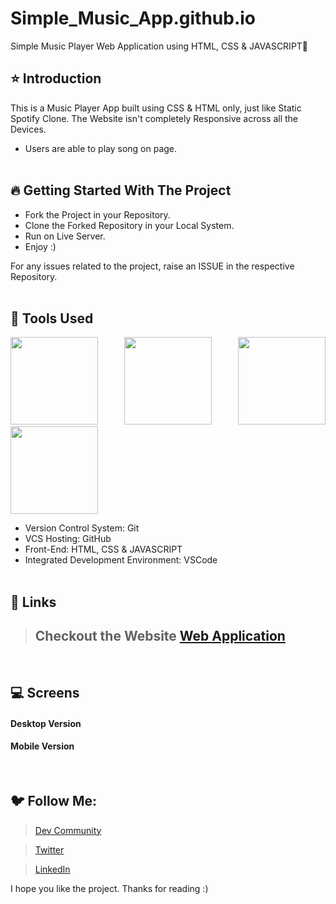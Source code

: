 # Simple_Music_App.github.io 
Simple Music Player Web Application using HTML, CSS & JAVASCRIPT🚀
## ⭐ Introduction

This is a Music Player App built using CSS & HTML only, just like Static Spotify Clone. The Website isn't completely Responsive across all the Devices.

-  Users are able to play song on page.
   <br/>
   <br/>

## 🔥 Getting Started With The Project

-  Fork the Project in your Repository.
-  Clone the Forked Repository in your Local System.
-  Run on Live Server.
-  Enjoy :)

For any issues related to the project, raise an ISSUE in the respective Repository.
<br/>
<br/>

## 🔨 Tools Used

<p align="justify">
<img height="140" width="140" src="https://www.w3.org/html/logo/downloads/HTML5_Logo_256.png">
<img height="140" width="140" src="https://logodix.com/logo/470309.png">
<img height="140" width="140" src="https://cdn-icons-png.flaticon.com/512/5968/5968292.png">
<img height="140" width="140" src="https://code.visualstudio.com/assets/apple-touch-icon.png">
</p>

-  Version Control System: Git
-  VCS Hosting: GitHub
-  Front-End: HTML, CSS & JAVASCRIPT
-  Integrated Development Environment: VSCode
   <br/>
   <br/>

## 🔗 Links

> ## Checkout the Website [Web Application](https://hemantk1234.github.io/Simple_Music_App.github.io/)
>

<br/>

## 💻 Screens

#### Desktop Version

#### Mobile Version

<br/>

## 🐦 Follow Me:

> [Dev Community](https://dev.to/ayushkanduri)

> [Twitter](https://twitter.com/HemantkEtc116)

> [LinkedIn](https://www.linkedin.com/in/hemant-kumbhalkar-87393b235/)

I hope you like the project. Thanks for reading :)
